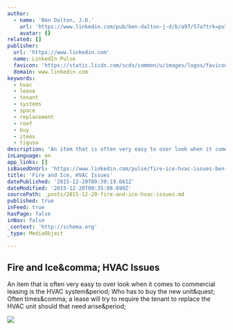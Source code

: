 ```yaml
---
author:
  - name: 'Ben Dalton, J.D.'
    url: 'https://www.linkedin.com/pub/ben-dalton-j-d/b/a97/57a?trk=pulse-det-athr_prof-art_hdr'
    avatar: {}
related: []
publisher:
  url: 'https://www.linkedin.com'
  name: LinkedIn Pulse
  favicon: 'https://static.licdn.com/scds/common/u/images/logos/favicons/v1/favicon.ico'
  domain: www.linkedin.com
keywords:
  - hvac
  - lease
  - tenant
  - systems
  - space
  - replacement
  - roof
  - buy
  - items
  - tigusa
description: 'An item that is often very easy to over look when it comes to commercial leasing is the HVAC system. Who has to buy the new unit? Often times, a lease will try to require the tenant to replace the HVAC unit should that need arise.'
inLanguage: en
app_links: []
isBasedOnUrl: 'https://www.linkedin.com/pulse/fire-ice-hvac-issues-ben-dalton-j-d-?trk=mp-author-card'
title: 'Fire and Ice, HVAC Issues'
datePublished: '2015-12-20T00:39:19.661Z'
dateModified: '2015-12-20T00:35:08.690Z'
sourcePath: _posts/2015-12-20-fire-and-ice-hvac-issues.md
published: true
inFeed: true
hasPage: false
inNav: false
_context: 'http://schema.org'
_type: MediaObject

---
```

<article style=""><h1>Fire and Ice&amp;comma; HVAC Issues</h1><p>An item that is often very easy to over look when it comes to commercial leasing is the HVAC system&amp;period; Who has to buy the new unit&amp;quest; Often times&amp;comma; a lease will try to require the tenant to replace the HVAC unit should that need arise&amp;period;</p><img src="https://media.licdn.com/mpr/mpr/AAEAAQAAAAAAAAWaAAAAJGRmNmFjYzE5LWFjOWEtNDUzMC1iZGQ5LTIwMGQ3M2IxMjBjOQ.jpg" /></article>